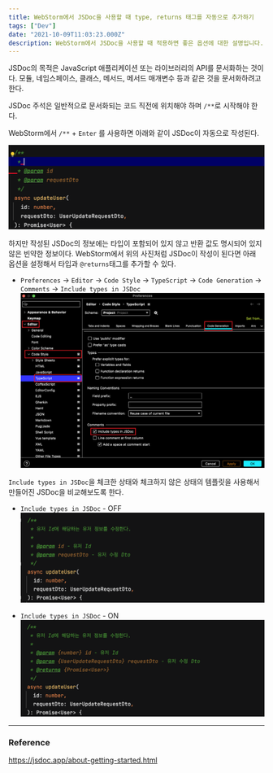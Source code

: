 ```yaml
---
title: WebStorm에서 JSDoc을 사용할 때 type, returns 태그를 자동으로 추가하기
tags: ["Dev"]
date: "2021-10-09T11:03:23.000Z"
description: WebStorm에서 JSDoc을 사용할 때 적용하면 좋은 옵션에 대한 설명입니다.
---
```


JSDoc의 목적은 JavaScript 애플리케이션 또는 라이브러리의 API를 문서화하는 것이다. 모듈, 네임스페이스, 클래스, 메서드, 메서드 매개변수 등과 같은 것을 문서화하려고 한다.

JSDoc 주석은 일반적으로 문서화되는 코드 직전에 위치해야 하며 `/**`로 시작해야 한다.

WebStorm에서 `/**` + `Enter` 를 사용하면 아래와 같이 JSDoc이 자동으로 작성된다.

![jsdoc-skeleton](./jsdoc-skeleton.png)

하지만 작성된 JSDoc의 정보에는 타입이 포함되어 있지 않고 반환 값도 명시되어 있지 않은 빈약한 정보이다. WebStorm에서 위의 사진처럼 JSDoc이 작성이 된다면 아래 옵션을 설정해서 타입과 `@returns`태그를 추가할 수 있다.

- `Preferences` -> `Editor` -> `Code Style` -> `TypeScript` -> `Code Generation` -> `Comments` -> `Include types in JSDoc`
![jsdoc-types-setting](./jsdoc-types-setting.png)

`Include types in JSDoc`을 체크한 상태와 체크하지 않은 상태의 템플릿을 사용해서 만들어진 JSDoc을 비교해보도록 한다.

- `Include types in JSDoc` - OFF
![jsdoc-example](./jsdoc-example.png)

- `Include types in JSDoc` - ON
![jsdoc-types-example](./jsdoc-types-example.png)

---
### Reference

https://jsdoc.app/about-getting-started.html
